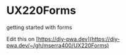 # UX220Forms
getting started with forms

Edit this on [https://diy-pwa.dev](https://diy-pwa.dev/~/gh/mserra400/UX220Forms)
